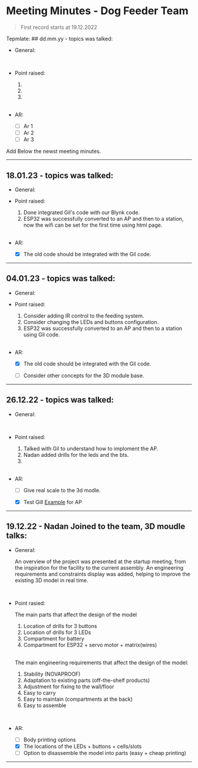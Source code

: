 # Meeting Minutes - Dog Feeder Team

>First record starts at 19.12.2022

Tepmlate: ## dd.mm.yy - topics was talked:
- General:

    
    <br>
- Point raised:

    1.
    2.
    3.
    <br>
- AR:

    - [ ] Ar 1
    - [ ] Ar 2
    - [ ] Ar 3

Add Below the newst meeting minutes.
___
## 18.01.23 - topics was talked:
- General:
    <br>
- Point raised:

    1. Done integrated  Gil's code with our Blynk code.
    2. ESP32 was successfully converted to an AP and then to a station, now the wifi can be set for the first time using html page.
    <br>
- AR:
    - [X] The old code should be integrated with the Gil code.    

______
## 04.01.23 - topics was talked:
- General:
    <br>
- Point raised:

    1. Consider adding IR control to the feeding system.
    2. Consider changing the LEDs and buttons configuration.
    3. ESP32 was successfully converted to an AP and then to a station using Gil code.
    <br>
- AR:
    - [X] The old code should be integrated with the Gil code.
    - [ ] Consider other concepts for the 3D module base.
    

___
## 26.12.22 - topics was talked:
- General:

    <br>
- Point raised:

    1. Talked with Gil to understand how to imploment the AP.
    2. Nadan added drills for the leds and the bts.
    3.
    <br>
- AR:
    - [ ] Give real scale to the 3d modle. 
    - [X] Test Gill [Example](https://github.com/giltal/ESP32_Course/blob/a52594c3e780bc992efb3def38f33001c21793ff/CodeExamples/WiFi/ESP32_WiFi_Lab_AP.ino) for AP
    

___
## 19.12.22 - Nadan Joined to the team, 3D moudle talks:
- General:

    An overview of the project was presented at the startup meeting, from the inspiration for the facility to the current assembly. An engineering requirements and constraints display was added, helping to improve the existing 3D model in real time.

<br>

- Point rasied:

    The main parts that affect the design of the model
  
    1. Location of drills for 3 buttons
    2. Location of drills for 3 LEDs
    3. Compartment for battery
    4. Compartment for ESP32 + servo motor + matrix(wires)
    
    <br>

    The main engineering requirements that affect the design of the model:

    1. Stability (NOVAPROOF)
    2. Adaptation to existing parts (off-the-shelf products)
    3. Adjustment for fixing to the wall/floor
    4. Easy to carry
    5. Easy to maintain (compartments at the back)
    6. Easy to assemble
<br>

- AR:

    - [ ] Body printing options
    - [x] The locations of the LEDs + buttons + cells/slots
    - [ ] Option to disassemble the model into parts (easy + cheap printing)

 ___
 

